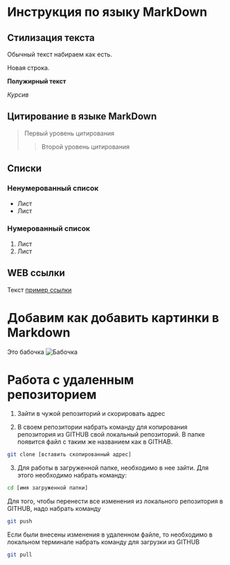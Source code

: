 # Инструкция по языку MarkDown

## Стилизация текста
Обычный текст набираем как есть.

Новая строка.

**Полужирный текст**

*Курсив*

## Цитирование в языке MarkDown
> Первый уровень цитирования
>> Второй уровень цитирования

## Списки
### Ненумерованный список
* Лист
* Лист

### Нумерованный список
1. Лист
2. Лист

## WEB ссылки
Текст [пример ссылки]("http.example.com "Всплывающая подсказка")

# Добавим как добавить картинки в Markdown
Это бабочка
![Бабочка](Butterfly.jpeg)

# Работа с удаленным репозиторием
1. Зайти в чужой репозиторий и скорировать адрес

2. В своем репозитории набрать команду для копирования репозитория из GITHUB свой локальный репозиторий. В папке появится файл с таким же названием как в GITHAB.

```sh
git clone [вставить скопированный адрес]
```

3. Для работы в загруженной папке, необходимо в нее зайти. Для этого необходимо набрать команду:
```sh
cd [имя загруженной папки]
```

Для того, чтобы перенести все изменения из локального репозитория в GITHUB, надо набрать команду
```sh
git push
```
Если были внесены изменения в удаленном файле, то необходимо в локальном терминале набрать команду для загрузки из GITHUB
```sh
git pull
```